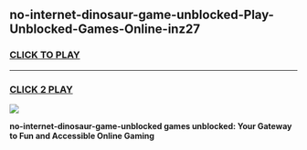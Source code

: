 
## no-internet-dinosaur-game-unblocked-Play-Unblocked-Games-Online-inz27
<h3>
<a href="https://premium76.site?title=no-internet-dinosaur-game-unblocked&ref=24A">CLICK TO PLAY</a></h3>
<hr>

<h3>
<a href="https://premium76.site?title=no-internet-dinosaur-game-unblocked&ref=24A">CLICK 2 PLAY</a>
  
</h3>

<a href="https://premium76.site?title=no-internet-dinosaur-game-unblocked&ref=24A"><img src="https://clearcache.store/games.png"></a>


**no-internet-dinosaur-game-unblocked games unblocked: Your Gateway to Fun and Accessible Online Gaming**
